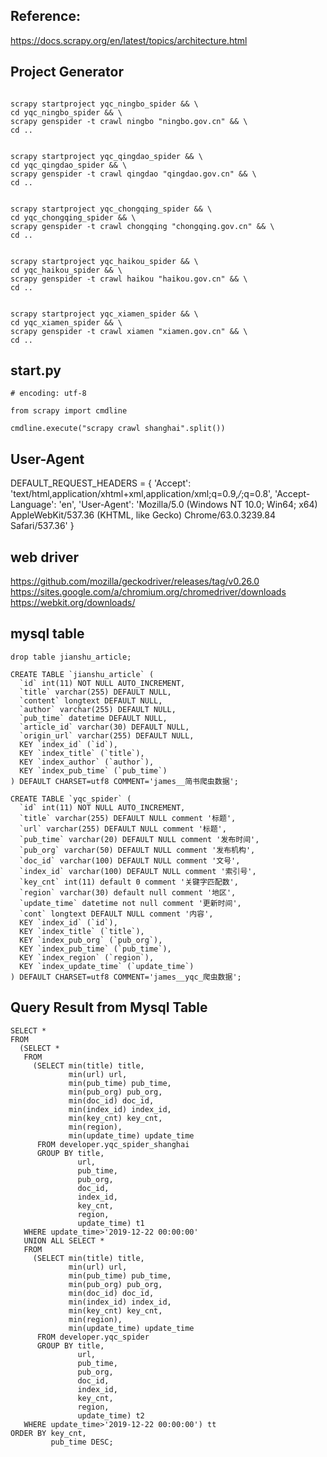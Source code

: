 ## Reference:
https://docs.scrapy.org/en/latest/topics/architecture.html


## Project Generator
```

scrapy startproject yqc_ningbo_spider && \
cd yqc_ningbo_spider && \
scrapy genspider -t crawl ningbo "ningbo.gov.cn" && \
cd ..


scrapy startproject yqc_qingdao_spider && \
cd yqc_qingdao_spider && \
scrapy genspider -t crawl qingdao "qingdao.gov.cn" && \
cd ..


scrapy startproject yqc_chongqing_spider && \
cd yqc_chongqing_spider && \
scrapy genspider -t crawl chongqing "chongqing.gov.cn" && \
cd ..


scrapy startproject yqc_haikou_spider && \
cd yqc_haikou_spider && \
scrapy genspider -t crawl haikou "haikou.gov.cn" && \
cd ..


scrapy startproject yqc_xiamen_spider && \
cd yqc_xiamen_spider && \
scrapy genspider -t crawl xiamen "xiamen.gov.cn" && \
cd ..

```


## start.py
```
# encoding: utf-8

from scrapy import cmdline

cmdline.execute("scrapy crawl shanghai".split())
```

## User-Agent
DEFAULT_REQUEST_HEADERS = {
    'Accept': 'text/html,application/xhtml+xml,application/xml;q=0.9,*/*;q=0.8',
    'Accept-Language': 'en',
    'User-Agent': 'Mozilla/5.0 (Windows NT 10.0; Win64; x64) AppleWebKit/537.36 (KHTML, like Gecko) Chrome/63.0.3239.84 Safari/537.36'
}


## web driver
https://github.com/mozilla/geckodriver/releases/tag/v0.26.0
https://sites.google.com/a/chromium.org/chromedriver/downloads
https://webkit.org/downloads/

## mysql table
```
drop table jianshu_article;

CREATE TABLE `jianshu_article` (
  `id` int(11) NOT NULL AUTO_INCREMENT,
  `title` varchar(255) DEFAULT NULL,
  `content` longtext DEFAULT NULL,
  `author` varchar(255) DEFAULT NULL,
  `pub_time` datetime DEFAULT NULL,
  `article_id` varchar(30) DEFAULT NULL,
  `origin_url` varchar(255) DEFAULT NULL,
  KEY `index_id` (`id`),
  KEY `index_title` (`title`),
  KEY `index_author` (`author`),
  KEY `index_pub_time` (`pub_time`)
) DEFAULT CHARSET=utf8 COMMENT='james__简书爬虫数据';

CREATE TABLE `yqc_spider` (
  `id` int(11) NOT NULL AUTO_INCREMENT,
  `title` varchar(255) DEFAULT NULL comment '标题',
  `url` varchar(255) DEFAULT NULL comment '标题',
  `pub_time` varchar(20) DEFAULT NULL comment '发布时间',
  `pub_org` varchar(50) DEFAULT NULL comment '发布机构',
  `doc_id` varchar(100) DEFAULT NULL comment '文号',
  `index_id` varchar(100) DEFAULT NULL comment '索引号',
  `key_cnt` int(11) default 0 comment '关键字匹配数',
  `region` varchar(30) default null comment '地区',
  `update_time` datetime not null comment '更新时间',
  `cont` longtext DEFAULT NULL comment '内容',
  KEY `index_id` (`id`),
  KEY `index_title` (`title`),
  KEY `index_pub_org` (`pub_org`),
  KEY `index_pub_time` (`pub_time`),
  KEY `index_region` (`region`),
  KEY `index_update_time` (`update_time`)
) DEFAULT CHARSET=utf8 COMMENT='james__yqc_爬虫数据';
```

## Query Result from Mysql Table
```
SELECT *
FROM
  (SELECT *
   FROM
     (SELECT min(title) title,
             min(url) url,
             min(pub_time) pub_time,
             min(pub_org) pub_org,
             min(doc_id) doc_id,
             min(index_id) index_id,
             min(key_cnt) key_cnt,  
             min(region),
             min(update_time) update_time
      FROM developer.yqc_spider_shanghai
      GROUP BY title,
               url,
               pub_time,
               pub_org,
               doc_id,
               index_id,
               key_cnt,
               region,
               update_time) t1
   WHERE update_time>'2019-12-22 00:00:00'
   UNION ALL SELECT *
   FROM
     (SELECT min(title) title,
             min(url) url,
             min(pub_time) pub_time,
             min(pub_org) pub_org,
             min(doc_id) doc_id,
             min(index_id) index_id,
             min(key_cnt) key_cnt,
             min(region),
             min(update_time) update_time
      FROM developer.yqc_spider
      GROUP BY title,
               url,
               pub_time,
               pub_org,
               doc_id,
               index_id,
               key_cnt,
               region,
               update_time) t2
   WHERE update_time>'2019-12-22 00:00:00') tt
ORDER BY key_cnt,
         pub_time DESC;
```